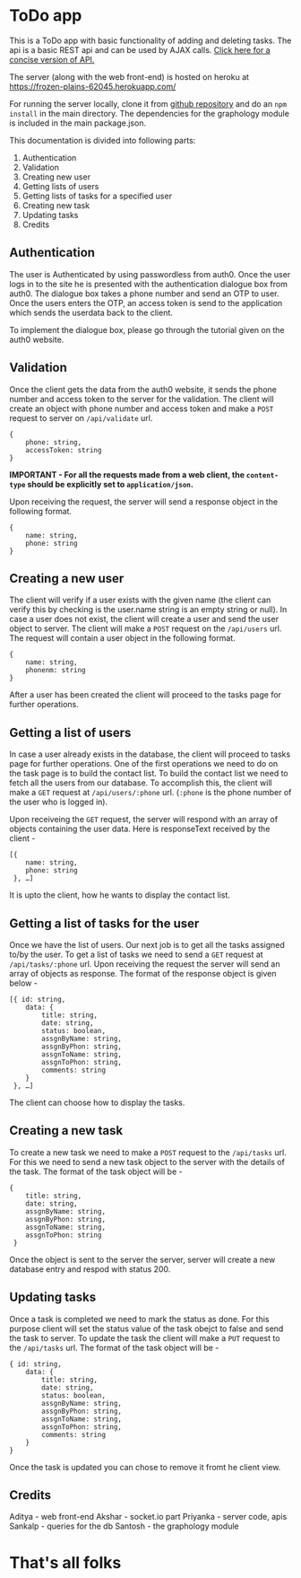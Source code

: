 # ToDo app

This is a ToDo app with basic functionality of adding and deleting tasks.
The api is a basic REST api and can be used by AJAX calls. [Click here for a concise version of API.](https://docs.google.com/spreadsheets/d/15pkfvS9Nc6Sg1x8vCqNCdvwCvts95EDI3ZHvJL12r4Q/view#gid=0)

The server (along with the web front-end) is hosted on heroku at https://frozen-plains-62045.herokuapp.com/

For running the server locally, clone it from [github repository](https://github.com/sankalp0o/todo-app-backend) and do an `npm install` in the main directory. The dependencies for the graphology module is included in the main package.json.

This documentation is divided into following parts:

1. Authentication
2. Validation
3. Creating new user
4. Getting lists of users
5. Getting lists of tasks for a specified user
6. Creating new task
7. Updating tasks
8. Credits

Authentication
---

The user is Authenticated by using passwordless from auth0. Once the user logs in to the site he is presented with the authentication dialogue box from auth0. The dialogue box takes a phone number and send an OTP to user. Once the users enters the OTP, an access token is send to the application which sends the userdata back to the client.

To implement the dialogue box, please go through the tutorial given on the auth0 website.


Validation
---

Once the client gets the data from the auth0 website, it sends the phone number and access token to the server for the validation. The client will create an object with phone number and access token and make a `POST` request to server on `/api/validate` url.

```
{
 	phone: string,
 	accessToken: string
}
```
**IMPORTANT - For all the requests made from a web client, the `content-type` should be explicitly set to `application/json`.**


Upon receiving the request, the server will send a response object in the following format.
```
{
	name: string,
	phone: string
}
```


Creating a new user
---

The client will verify if a user exists with the given name (the client can verify this by checking is the user.name string is an empty string or null). In case a user does not exist, the client will create a user and send the user object to server. The client will make a `POST` request on the `/api/users` url. The request will contain a user object in the following format. 
```
{
	name: string,
	phonenm: string
}
```
After a user has been created the client will proceed to the tasks page for further operations.


Getting a list of users
---

In case a user already exists in the database, the client will proceed to tasks page for further operations. 
One of the first operations we need to do on the task page is to build the contact list. To build the contact list we need to fetch all the users from our database. To accomplish this, the client will make a `GET` request at `/api/users/:phone` url. (`:phone` is the phone number of the user who is logged in).

Upon receiveing the `GET` request, the server will respond with an array of objects containing the user data.
Here is responseText received by the client - 
```
[{
 	name: string,
 	phone: string
 }, …]
```
It is upto the client, how he wants to display the contact list.


Getting a list of tasks for the user
---

Once we have the list of users. Our next job is to get all the tasks assigned to/by the user. 
To get a list of tasks we need to send a `GET` request at `/api/tasks/:phone` url. Upon receiving the request the server will send an array of objects as response. The format of the response object is given below -

```
[{ id: string, 
	data: {
        title: string,
        date: string,
        status: boolean,
        assgnByName: string,
        assgnByPhon: string,
        assgnToName: string,
        assgnToPhon: string,
        comments: string
    }
 }, …]
```

The client can choose how to display the tasks.


Creating a new task
---

To create a new task we need to make a `POST` request to the `/api/tasks` url. For this we need to send a new task object to the server with the details of the task. The format of the task object will be - 
```
{
	title: string,
	date: string,
	assgnByName: string,
	assgnByPhon: string,
	assgnToName: string,
	assgnToPhon: string
 }
```
Once the object is sent to the server the server, server will create a new database entry and respod with status 200.


Updating tasks
---

Once a task is completed we need to mark the status as done. For this purpose client will set the status value of the task obejct to false and send the task to server.  To update the task the client will make a `PUT` request to the `/api/tasks` url. The format of the task object will be - 
```
{ id: string, 
	data: {
        title: string,
        date: string,
        status: boolean,
        assgnByName: string,
        assgnByPhon: string,
        assgnToName: string,
        assgnToPhon: string,
        comments: string
    }
}
```
Once the task is updated you can chose to remove it fromt he client view.


Credits
---
Aditya - web front-end
Akshar - socket.io part
Priyanka - server code, apis
Sankalp - queries for the db
Santosh - the graphology module


# That's all folks
